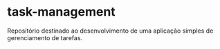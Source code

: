 # task-management
Repositório destinado ao desenvolvimento de uma aplicação simples de gerenciamento de tarefas.
